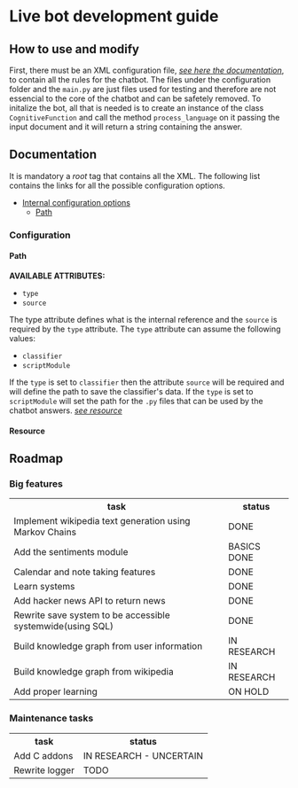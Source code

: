 # Live bot development guide

## How to use and modify
First, there must be an XML configuration file, [*see here the documentation*](#documentation), to contain all the
rules for the chatbot. The files under the configuration folder and the `main.py` are just files used for testing
and therefore are not essencial to the core of the chatbot and can be safetely removed.
To initalize the bot, all that is needed is to create an instance of the class `CognitiveFunction` and call the method
`process_language` on it passing the input document and it will return a string containing the answer.

## Documentation
It is mandatory a *root* tag that contains all the XML. The following list contains the links for all the possible
configuration options.

- [Internal configuration options](#Configuration)
    - [Path](#Path)
    
### Configuration
#### Path
**AVAILABLE ATTRIBUTES:**
- `type`
- `source`

The type attribute defines what is the internal reference and the `source` is required by the `type` attribute.
The `type` attribute can assume the following values:
- `classifier`
- `scriptModule`

If the `type` is set to `classifier` then the attribute `source` will be required and will define the path to save the
classifier's data.
If the `type` is set to `scriptModule` will set the path for the `.py` files that can be used by the chatbot answers.
[*see resource*](#Resource)

#### Resource

## Roadmap
### Big features
<table>
    <tr>
        <th>task</th>                                                       <th>status</th>
    </tr>
    <tr>
        <td>Implement wikipedia text generation using Markov Chains</td>    <td>DONE</td>
    </tr>
    <tr>
        <td>Add the sentiments module</td>                                  <td>BASICS DONE</td>
    </tr>
    <tr>
        <td>Calendar and note taking features</td>                          <td>DONE</td>
    </tr>
    <tr>
        <td>Learn systems</td>                                              <td>DONE</td>
    </tr>
    <tr>
        <td>Add hacker news API to return news</td>                         <td>DONE</td>
    </tr>
    <tr>
        <td>Rewrite save system to be accessible systemwide(using SQL)</td> <td>DONE</td>
    </tr>
    <tr>
        <td>Build knowledge graph from user information</td>                <td>IN RESEARCH</td>
    </tr>
    <tr>
        <td>Build knowledge graph from wikipedia</td>                       <td>IN RESEARCH</td>
    </tr>
    <tr>
        <td>Add proper learning</td>                                        <td>ON HOLD</td>
    </tr>
</table>

### Maintenance tasks
<table>
    <tr>
        <th>task</th>                                                       <th>status</th>
    </tr>
    <tr>
        <td>Add C addons</td>                                               <td>IN RESEARCH - UNCERTAIN</td>
    </tr>
    <tr>
        <td>Rewrite logger</td>                                             <td>TODO</td>
    </tr>
</table>
